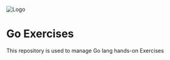 
![Logo](https://pkg.go.dev/static/shared/gopher/package-search-700x300.jpeg)


# Go Exercises

This repository is used to manage Go lang hands-on Exercises
